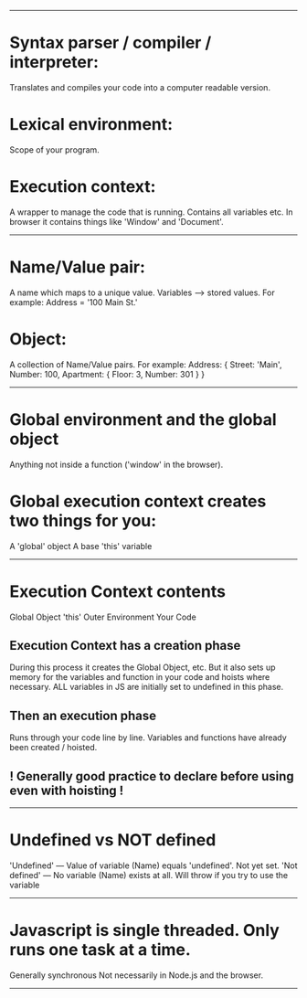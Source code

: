 --------------------------------------------------------------------------------

# Syntax parser / compiler / interpreter:
  Translates and compiles your code into a computer readable version.

# Lexical environment:
  Scope of your program.

# Execution context:
  A wrapper to manage the code that is running. Contains all variables etc. In browser it contains things like 'Window' and 'Document'.

--------------------------------------------------------------------------------

# Name/Value pair:
  A name which maps to a unique value.
  Variables --> stored values.
  For example:
    Address = '100 Main St.'

# Object:
  A collection of Name/Value pairs.
  For example:
    Address:
    {
      Street: 'Main',
      Number: 100,
      Apartment:
      {
        Floor: 3,
        Number: 301
      }
    }

--------------------------------------------------------------------------------

# Global environment and the global object
  Anything not inside a function ('window' in the browser).

# Global execution context creates two things for you:
  A 'global' object
  A base 'this' variable

--------------------------------------------------------------------------------

# Execution Context contents
  Global Object
  'this'
  Outer Environment
  Your Code

## Execution Context has a creation phase
  During this process it creates the Global Object, etc.
  But it also sets up memory for the variables and function in your code and hoists where necessary.
  ALL variables in JS are initially set to undefined in this phase.

## Then an execution phase
  Runs through your code line by line. Variables and functions have already been
  created / hoisted. 

## ! Generally good practice to declare before using even with hoisting !

--------------------------------------------------------------------------------

# Undefined vs NOT defined
  'Undefined'   — Value of variable (Name) equals 'undefined'. Not yet set.
  'Not defined' — No variable (Name) exists at all. Will throw if you try to
                  use the variable

--------------------------------------------------------------------------------

# Javascript is single threaded. Only runs one task at a time.
  Generally synchronous
  Not necessarily in Node.js and the browser.

--------------------------------------------------------------------------------
